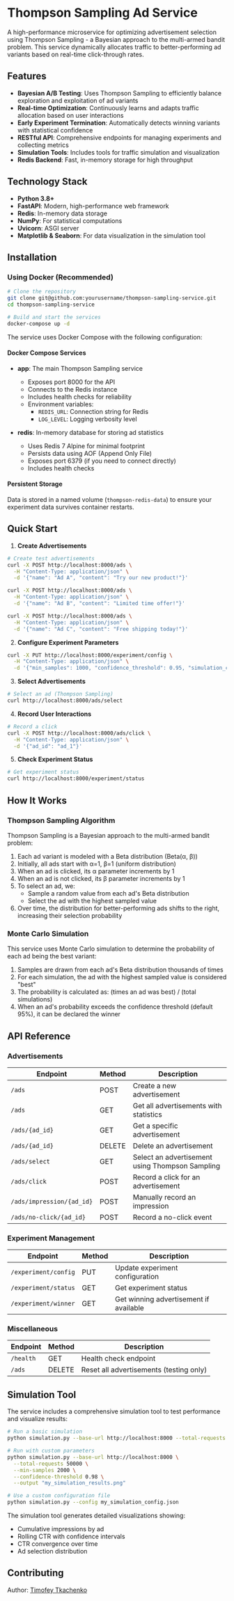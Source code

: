# Thompson Sampling Ad Service

A high-performance microservice for optimizing advertisement selection using Thompson Sampling - a Bayesian approach to the multi-armed bandit problem. This service dynamically allocates traffic to better-performing ad variants based on real-time click-through rates.

## Features

- **Bayesian A/B Testing**: Uses Thompson Sampling to efficiently balance exploration and exploitation of ad variants
- **Real-time Optimization**: Continuously learns and adapts traffic allocation based on user interactions
- **Early Experiment Termination**: Automatically detects winning variants with statistical confidence
- **RESTful API**: Comprehensive endpoints for managing experiments and collecting metrics
- **Simulation Tools**: Includes tools for traffic simulation and visualization
- **Redis Backend**: Fast, in-memory storage for high throughput

## Technology Stack

- **Python 3.8+**
- **FastAPI**: Modern, high-performance web framework
- **Redis**: In-memory data storage
- **NumPy**: For statistical computations
- **Uvicorn**: ASGI server
- **Matplotlib & Seaborn**: For data visualization in the simulation tool

## Installation

### Using Docker (Recommended)

```bash
# Clone the repository
git clone git@github.com:yourusername/thompson-sampling-service.git
cd thompson-sampling-service

# Build and start the services
docker-compose up -d
```

The service uses Docker Compose with the following configuration:

#### Docker Compose Services

- **app**: The main Thompson Sampling service
  - Exposes port 8000 for the API
  - Connects to the Redis instance
  - Includes health checks for reliability
  - Environment variables:
    - `REDIS_URL`: Connection string for Redis
    - `LOG_LEVEL`: Logging verbosity level

- **redis**: In-memory database for storing ad statistics
  - Uses Redis 7 Alpine for minimal footprint
  - Persists data using AOF (Append Only File)
  - Exposes port 6379 (if you need to connect directly)
  - Includes health checks

#### Persistent Storage

Data is stored in a named volume (`thompson-redis-data`) to ensure your experiment data survives container restarts.

## Quick Start

1. **Create Advertisements**

```bash
# Create test advertisements
curl -X POST http://localhost:8000/ads \
  -H "Content-Type: application/json" \
  -d '{"name": "Ad A", "content": "Try our new product!"}'

curl -X POST http://localhost:8000/ads \
  -H "Content-Type: application/json" \
  -d '{"name": "Ad B", "content": "Limited time offer!"}'

curl -X POST http://localhost:8000/ads \
  -H "Content-Type: application/json" \
  -d '{"name": "Ad C", "content": "Free shipping today!"}'
```

2. **Configure Experiment Parameters**

```bash
curl -X PUT http://localhost:8000/experiment/config \
  -H "Content-Type: application/json" \
  -d '{"min_samples": 1000, "confidence_threshold": 0.95, "simulation_count": 10000}'
```

3. **Select Advertisements**

```bash
# Select an ad (Thompson Sampling)
curl http://localhost:8000/ads/select
```

4. **Record User Interactions**

```bash
# Record a click
curl -X POST http://localhost:8000/ads/click \
  -H "Content-Type: application/json" \
  -d '{"ad_id": "ad_1"}'
```

5. **Check Experiment Status**

```bash
# Get experiment status
curl http://localhost:8000/experiment/status
```

## How It Works

### Thompson Sampling Algorithm

Thompson Sampling is a Bayesian approach to the multi-armed bandit problem:

1. Each ad variant is modeled with a Beta distribution (Beta(α, β))
2. Initially, all ads start with α=1, β=1 (uniform distribution)
3. When an ad is clicked, its α parameter increments by 1
4. When an ad is not clicked, its β parameter increments by 1
5. To select an ad, we:
   - Sample a random value from each ad's Beta distribution
   - Select the ad with the highest sampled value
6. Over time, the distribution for better-performing ads shifts to the right, increasing their selection probability

### Monte Carlo Simulation

This service uses Monte Carlo simulation to determine the probability of each ad being the best variant:

1. Samples are drawn from each ad's Beta distribution thousands of times
2. For each simulation, the ad with the highest sampled value is considered "best"
3. The probability is calculated as: (times an ad was best) / (total simulations)
4. When an ad's probability exceeds the confidence threshold (default 95%), it can be declared the winner

## API Reference

### Advertisements

| Endpoint | Method | Description |
|----------|--------|-------------|
| `/ads` | POST | Create a new advertisement |
| `/ads` | GET | Get all advertisements with statistics |
| `/ads/{ad_id}` | GET | Get a specific advertisement |
| `/ads/{ad_id}` | DELETE | Delete an advertisement |
| `/ads/select` | GET | Select an advertisement using Thompson Sampling |
| `/ads/click` | POST | Record a click for an advertisement |
| `/ads/impression/{ad_id}` | POST | Manually record an impression |
| `/ads/no-click/{ad_id}` | POST | Record a no-click event |

### Experiment Management

| Endpoint | Method | Description |
|----------|--------|-------------|
| `/experiment/config` | PUT | Update experiment configuration |
| `/experiment/status` | GET | Get experiment status |
| `/experiment/winner` | GET | Get winning advertisement if available |

### Miscellaneous

| Endpoint | Method | Description |
|----------|--------|-------------|
| `/health` | GET | Health check endpoint |
| `/ads` | DELETE | Reset all advertisements (testing only) |

## Simulation Tool

The service includes a comprehensive simulation tool to test performance and visualize results:

```bash
# Run a basic simulation
python simulation.py --base-url http://localhost:8000 --total-requests 10000

# Run with custom parameters
python simulation.py --base-url http://localhost:8000 \
  --total-requests 50000 \
  --min-samples 2000 \
  --confidence-threshold 0.98 \
  --output "my_simulation_results.png"

# Use a custom configuration file
python simulation.py --config my_simulation_config.json
```

The simulation tool generates detailed visualizations showing:
- Cumulative impressions by ad
- Rolling CTR with confidence intervals
- CTR convergence over time
- Ad selection distribution

## Contributing
Author: [Timofey Tkachenko](https://linktr.ee/timofey_tkachenko)